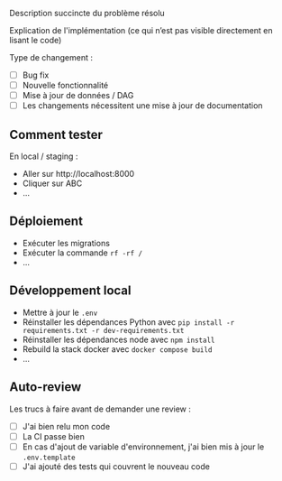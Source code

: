 Description succincte du problème résolu

Explication de l'implémentation (ce qui n’est pas visible directement en lisant le code)

Type de changement :
- [ ] Bug fix
- [ ] Nouvelle fonctionnalité
- [ ] Mise à jour de données / DAG
- [ ] Les changements nécessitent une mise à jour de documentation

## Comment tester
En local / staging :
- Aller sur http://localhost:8000
- Cliquer sur ABC
- …

## Déploiement
- Exécuter les migrations
- Exécuter la commande `rf -rf /`
- ...

## Développement local

- Mettre à jour le `.env`
- Réinstaller les dépendances Python avec `pip install -r requirements.txt -r dev-requirements.txt`
- Réinstaller les dépendances node avec `npm install`
- Rebuild la stack docker avec `docker compose build`
- ...

## Auto-review

Les trucs à faire avant de demander une review :

- [ ] J'ai bien relu mon code
- [ ] La CI passe bien
- [ ] En cas d'ajout de variable d'environnement, j'ai bien mis à jour le `.env.template`
- [ ] J'ai ajouté des tests qui couvrent le nouveau code

